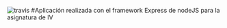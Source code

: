 ![travis](https://travis-ci.org/javiergarridomellado/Empresa_expressiv.svg?branch=master)
#Aplicación realizada con el framework Express de nodeJS para la asignatura de IV
